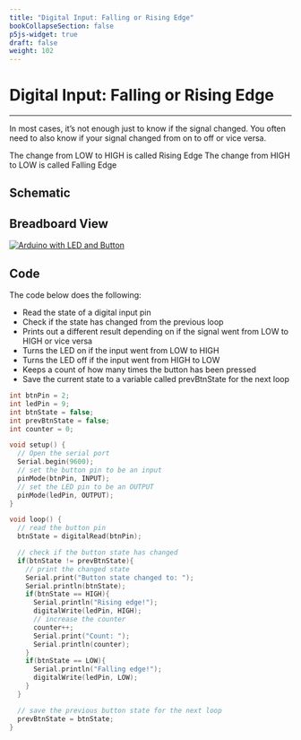 ```yaml
---
title: "Digital Input: Falling or Rising Edge"
bookCollapseSection: false
p5js-widget: true
draft: false
weight: 102
---
```


# Digital Input: Falling or Rising Edge

---

In most cases, it’s not enough just to know if the signal changed. You often need to also know if your signal changed from on to off or vice versa.

The change from LOW to HIGH is called Rising Edge
The change from HIGH to LOW is called Falling Edge

## Schematic

## Breadboard View

[![Arduino with LED and Button](/images/tutorials/electronics/arduino-button-led-bb.png)](/images/tutorials/electronics/arduino-button-led-bb.png)

## Code

The code below does the following:

- Read the state of a digital input pin
- Check if the state has changed from the previous loop
- Prints out a different result depending on if the signal went from LOW to HIGH or vice versa
- Turns the LED on if the input went from LOW to HIGH
- Turns the LED off if the input went from HIGH to LOW
- Keeps a count of how many times the button has been pressed
- Save the current state to a variable called prevBtnState for the next loop

```c
int btnPin = 2;
int ledPin = 9;
int btnState = false;
int prevBtnState = false;
int counter = 0;

void setup() {
  // Open the serial port
  Serial.begin(9600);
  // set the button pin to be an input
  pinMode(btnPin, INPUT);
  // set the LED pin to be an OUTPUT
  pinMode(ledPin, OUTPUT);
}

void loop() {
  // read the button pin
  btnState = digitalRead(btnPin);

  // check if the button state has changed
  if(btnState != prevBtnState){
    // print the changed state
    Serial.print("Button state changed to: ");
    Serial.println(btnState);
    if(btnState == HIGH){
      Serial.println("Rising edge!");
      digitalWrite(ledPin, HIGH);
      // increase the counter
      counter++;
      Serial.print("Count: ");
      Serial.println(counter);
    }
    if(btnState == LOW){
      Serial.println("Falling edge!");
      digitalWrite(ledPin, LOW);
    }
  }

  // save the previous button state for the next loop
  prevBtnState = btnState;
}
```
